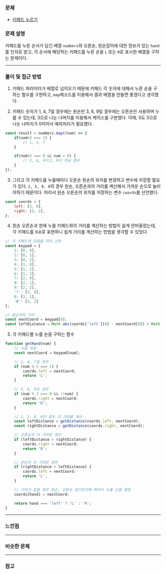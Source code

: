 ### 문제

- [키패드 누르기](https://programmers.co.kr/learn/courses/30/lessons/67256)

### 문제 설명

키패드를 누른 순서가 담긴 배열 `numbers`와 오른손, 왼손잡이에 대한 정보가 있는 `hand`를 인자로 받고,
각 순서에 해당하는 키패드를 누른 손을 `L` 또는 `R`로 표시한 배열을 구하는 문제이다.

---

### 풀이 및 접근 방법

1. 키패드 파라미터가 배열로 넘어오기 때문에 키패드 각 숫자에 대해서 누른 손을 구하는 함수를 구현하고, `map`메소드를 이용해서 결과 배열을 만들면 좋겠다고 생각했다.

2. 키패드 숫자가 1, 4, 7일 경우에는 왼손만 3, 6, 9일 경우에는 오른손만 사용하며 누를 수 있는데, 
3으로 나눈 나머지를 이용해서 케이스를 구분했다. 이때, 0도 3으로 나눈 나머지가 0이어서 예외처리가 필요했다.

```javascript
const result = numbers.map((num) => {
    if(num%3 === 1) {
        // 1, 4, 7
    }

    if(num%3 === 0 && num > 0) {
        // 3, 6, 9이고, 0이 아닐 경우
    }
});
```

3. 그리고 각 키패드를 누를때마다 오른손 왼손의 위치를 변경하고 변수에 저장할 필요가 있다.
`2, 5, 8, 0`의 경우 왼손, 오른손과의 거리를 계산해서 가까운 손으로 눌러야하기 때문이다.
따라서 왼손 오른손의 위치를 저장하는 변수 `coords`를 선언했다.

```javascript
const coords = {
    left: [3, 0],
    right: [3, 2],
};
```

4. 왼손 오른손과 현재 누를 키패드와의 거리를 계산하는 방법이 쉽게 안떠올랐는데, 각 키패드를 `좌표`로 표현하니 쉽게 거리를 계산하는 방법을 생각할 수 있었다.
```javascript
// 각 키패드의 좌표를 미리 선언
const keypad = {
    1: [0, 0],
    2: [0, 1],
    3: [0, 2],
    4: [1, 0],
    5: [1, 1],
    6: [1, 2],
    7: [2, 0],
    8: [2, 1],
    9: [2, 2],
    '*': [3, 0],
    0: [3, 1],
    '#': [3, 2]
};

// 왼손과의 거리
const nextCoord = keypad[0];
const leftDistance = Math.abs(coords['left'][0] - nextCoord[0]) + Math.abs(coords['left'][1] - nextCoord[1]);
```

5. 각 키패드별 누를 손을 구하는 함수

```javascript
function getHand(num) {
    // 누를 좌표
    const nextCoord = keypad[num];

    // 1, 4, 7일 경우
    if (num % 3 === 1) {
        coords.left = nextCoord;
        return 'L';
    }

    // 3, 6, 9인 경우
    if (num % 3 === 0 && !!num) {
        coords.right = nextCoord;
        return 'R';
    }

    // 2, 5, 8, 0인 경우 각 거리를 계산
    const leftDistance = getDistance(coords.left, nextCoord);
    const rightDistance = getDistance(coords.right, nextCoord);

    // 오른손과 더 가까운 경우
    if (leftDistance > rightDistance) {
        coords.right = nextCoord;
        return 'R';
    }

    // 왼손과 더 가까운 경우
    if (rightDistance > leftDistance) {
        coords.left = nextCoord;
        return 'L';
    }

    // 거리가 같을 경우 왼손, 오른손 잡이인지에 따라서 누를 손을 결정
    coords[hand] = nextCoord;

    return hand === 'left' ? 'L' : 'R';
}
```

---

### 느낀점

---

### 비슷한 문제

---

### 참고
